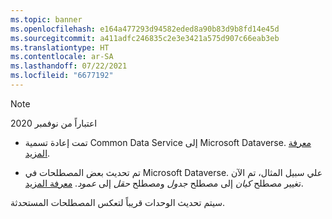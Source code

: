 ```yaml
---
ms.topic: banner
ms.openlocfilehash: e164a477293d94582eded8a90b83d9b8fd14e45d
ms.sourcegitcommit: a411adfc246835c2e3e3421a575d907c66eab3eb
ms.translationtype: HT
ms.contentlocale: ar-SA
ms.lasthandoff: 07/22/2021
ms.locfileid: "6677192"
---
```

> [!NOTE]
> اعتباراً من نوفمبر 2020
> - تمت إعادة تسمية Common Data Service إلى Microsoft Dataverse. [معرفة المزيد](https://aka.ms/pauappblog/?azure-portal=true).
>
> - تم تحديث بعض المصطلحات في Microsoft Dataverse. علي سبيل المثال، تم الآن تغيير مصطلح *كيان* إلى مصطلح *جدول* ومصطلح *حقل* إلى *عمود*. [معرفة المزيد](https://go.microsoft.com/fwlink/?linkid=2147247/?azure-portal=true).
>
> سيتم تحديث الوحدات قريباً لتعكس المصطلحات المستحدثة.

